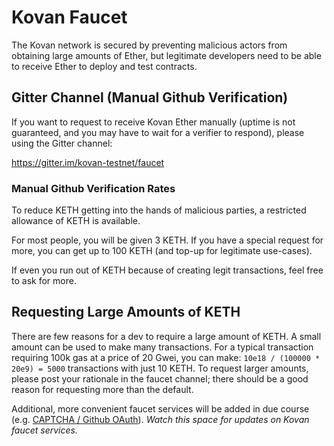 # Kovan Faucet

The Kovan network is secured by preventing malicious actors from obtaining large amounts of Ether, but legitimate developers need to be able to receive Ether to deploy and test contracts.

## Gitter Channel (Manual Github Verification)

If you want to request to receive Kovan Ether manually (uptime is not guaranteed, and you may have to wait for a verifier to respond), please using the Gitter channel:

https://gitter.im/kovan-testnet/faucet

### Manual Github Verification Rates

To reduce KETH getting into the hands of malicious parties, a restricted allowance of KETH is available.

For most people, you will be given 3 KETH. If you have a special request for more, you can get up to 100 KETH (and top-up for legitimate use-cases).

If even you run out of KETH because of creating legit transactions, feel free to ask for more.

## Requesting Large Amounts of KETH

There are few reasons for a dev to require a large amount of KETH. A small amount can be used to make many transactions. For a typical transaction requiring 100k gas at a price of 20 Gwei, you can make: `10e18 / (100000 * 20e9) = 5000` transactions with just 10 KETH. To request larger amounts, please post your rationale in the faucet channel; there should be a good reason for requesting more than the default.

Additional, more convenient faucet services will be added in due course (e.g. [CAPTCHA / Github OAuth](https://github.com/kovan-testnet/KIPs/issues/2)).
*Watch this space for updates on Kovan faucet services.*
